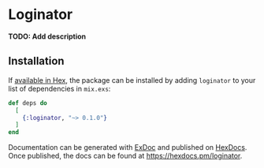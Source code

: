 # Loginator

**TODO: Add description**

## Installation

If [available in Hex](https://hex.pm/docs/publish), the package can be installed
by adding `loginator` to your list of dependencies in `mix.exs`:

```elixir
def deps do
  [
    {:loginator, "~> 0.1.0"}
  ]
end
```

Documentation can be generated with [ExDoc](https://github.com/elixir-lang/ex_doc)
and published on [HexDocs](https://hexdocs.pm). Once published, the docs can
be found at <https://hexdocs.pm/loginator>.

